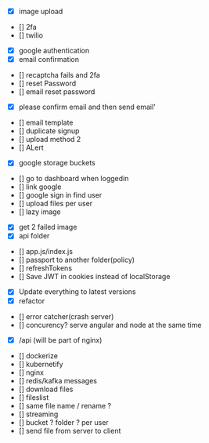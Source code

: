 - [x] image upload
- [] 2fa
- [] twilio
- [x] google authentication
- [x] email confirmation
- [] recaptcha fails and 2fa
- [] reset Password
- [] email reset password
- [x] please confirm email and then send email'
- [] email template
- [] duplicate signup
- [] upload method 2
- [] ALert
- [x] google storage buckets
- [] go to dashboard when loggedin
- [] link google
- [] google sign in find user
- [] upload files per user
- [] lazy image
- [x] get 2 failed image
- [x] api folder
- [] app.js/index.js
- [] passport to another folder(policy)
- [] refreshTokens
- [] Save JWT in cookies instead of localStorage
- [x] Update everything to latest versions
- [x] refactor
- [] error catcher(crash server)
- [] concurency? serve angular and node at the same time
- [x] /api (will be part of nginx)
- [] dockerize
- [] kubernetify
- [] nginx
- [] redis/kafka messages
- [] download files
- [] fileslist
- [] same file name / rename ?
- [] streaming
- [] bucket ? folder ? per user
- [] send file from server to client
